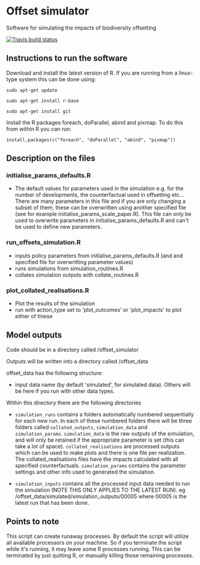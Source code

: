 Offset simulator
================

Software for simulating the impacts of biodiversity offsetting

 [![Travis build status](https://travis-ci.org/dhixsingh/offset_simulator.svg?branch=master)](https://travis-ci.org/dhixsingh/offset_simulator)

Instructions to run the software
---------------------------------

Download and install the latest version of R. If you are running from a linux-type system this can be done using:

`sudo apt-get update`

`sudo apt-get install r-base`

`sudo apt-get install git`


Install the R packages foreach, doParallel, abind and pixmap. To do this from within R you can run:

`install.packages(c("foreach", "doParallel", "abind", "pixmap"))`


Description on the files
------------------------

### initialise_params_defaults.R

* The default values for parameters used in the simulation e.g. for the number of developments, the counterfactual used in offsetting etc... There are many parameters in this file and if you are only changing a subset of them, these can be overwritten using another specified file (see for example initialise_params_scale_paper.R). This file can only be used to overwrite parameters in initialise_params_defaults.R and can't be used to define new parameters.


### run_offsets_simulation.R

* inputs policy parameters from initialise_params_defaults.R (and and specified file for overwritting parameter values)
* runs simulations from simulation_routines.R
* collates simulation outputs with collate_routines.R


### plot_collated_realisations.R

* Plot the results of the simulation
* run with action_type set to 'plot_outcomes' or 'plot_impacts' to plot either of thiese


Model outputs
--------------

Code should be in a directory called <base dire>/offset_simulator

Outputs will be written into a directory called <base dire>/offset_data

offset_data has the following structure:

* input data name (by default 'simulated', for simulated data). Others will be here if you run with other data types.

Within this directory there are the following directories

- `simulation_runs` contains a folders automatically numbered sequentially for each new run. In each of these numbered folders there will be three folders called `collated_outputs`, `simulation_data` and `simulation_params`. `simulation_data` is the raw outputs of the simulation, and will only be retained if the appropriate parameter is set (this can take a lot of space). `collated_realisations` are processed outputs which can be used to make plots and there is one file per realization. The collated_realisations files have the impacts calculated with all specified counterfactuals. `simulation_params` contains the parameter settings and other info used to generated the simulation.

- `simulation_inputs` contains all the processed input data needed to run the simulation (NOTE THIS ONLY APPLIES TO THE LATEST RUN). eg <base dire>/offset_data/simulated/simulation_outputs/00005 where 00005 is the latest run that has been done.


Points to note
--------------
This script can create runaway processes. By default the script will utilize all available processors on your machine. So if you terminate the script while it's running, it may leave some R processes running. This can be terminated by just quitting R, or manually killing those remaining processes.
